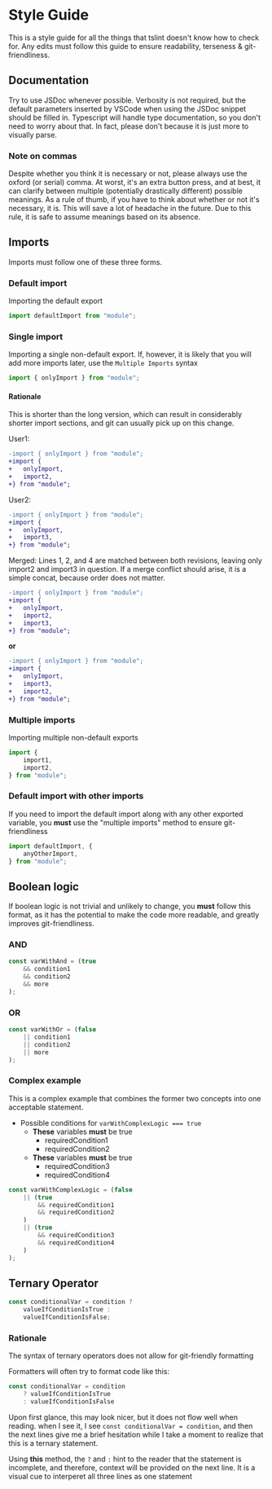 # Style Guide
This is a style guide for all the things that tslint doesn't know how to check for. Any edits must follow this guide to ensure readability, terseness & git-friendliness.






## Documentation
Try to use JSDoc whenever possible. Verbosity is not required, but the default parameters inserted by VSCode when using the JSDoc snippet should be filled in. Typescript will handle type documentation, so you don't need to worry about that. In fact, please don't because it is just more to visually parse.

### Note on commas
Despite whether you think it is necessary or not, please always use the oxford (or serial) comma. At worst, it's an extra button press, and at best, it can clarify between multiple (potentially drastically different) possible meanings. As a rule of thumb, if you have to think about whether or not it's necessary, it is. This will save a lot of headache in the future. Due to this rule, it is safe to assume meanings based on its absence.



## Imports
Imports must follow one of these three forms.

### Default import
Importing the default export
```typescript
import defaultImport from "module";
```

### Single import
Importing a single non-default export. If, however, it is likely that you will add more imports later, use the `Multiple Imports` syntax
```typescript
import { onlyImport } from "module";
```
#### Rationale
This is shorter than the long version, which can result in considerably shorter import sections, and git can usually pick up on this change.

User1:
```diff
-import { onlyImport } from "module";
+import {
+	onlyImport,
+	import2,
+} from "module";
```

User2:
```diff
-import { onlyImport } from "module";
+import {
+	onlyImport,
+	import3,
+} from "module";
```

Merged:
Lines 1, 2, and 4 are matched between both revisions, leaving only import2 and import3 in question. If a merge conflict should arise, it is a simple concat, because order does not matter.
```diff
-import { onlyImport } from "module";
+import {
+	onlyImport,
+	import2,
+	import3,
+} from "module";
```
**or**
```diff
-import { onlyImport } from "module";
+import {
+	onlyImport,
+	import3,
+	import2,
+} from "module";
```

### Multiple imports
Importing multiple non-default exports
```typescript
import {
	import1,
	import2,
} from "module";
```

### Default import with other imports
If you need to import the default import along with any other exported variable, you **must** use the "multiple imports" method to ensure git-friendliness
```typescript
import defaultImport, {
	anyOtherImport,
} from "module";
```



## Boolean logic
If boolean logic is not trivial and unlikely to change, you **must** follow this format, as it has the potential to make the code more readable, and greatly improves git-friendliness.

### AND
```typescript
const varWithAnd = (true
	&& condition1
	&& condition2
	&& more
);
```

### OR
```typescript
const varWithOr = (false
	|| condition1
	|| condition2
	|| more
);
```

### Complex example
This is a complex example that combines the former two concepts into one acceptable statement.

* Possible conditions for `varWithComplexLogic === true`
	* **These** variables **must** be true
		* requiredCondition1
		* requiredCondition2
	* **These** variables **must** be true
		* requiredCondition3
		* requiredCondition4

```typescript
const varWithComplexLogic = (false
	|| (true
		&& requiredCondition1
		&& requiredCondition2
	)
	|| (true
		&& requiredCondition3
		&& requiredCondition4
	)
);
```



## Ternary Operator
```typescript
const conditionalVar = condition ?
	valueIfConditionIsTrue :
	valueIfConditionIsFalse;
```

### Rationale
The syntax of ternary operators does not allow for git-friendly formatting

Formatters will often try to format code like this:
```typescript
const conditionalVar = condition
	? valueIfConditionIsTrue
	: valueIfConditionIsFalse
```

Upon first glance, this may look nicer, but it does not flow well when reading. when I see it, I see `const conditionalVar = condition`, and then the next lines give me a brief hesitation while I take a moment to realize that this is a ternary statement.

Using **this** method, the `?` and `:` hint to the reader that the statement is incomplete, and therefore, context will be provided on the next line. It is a visual cue to interperet all three lines as one statement

